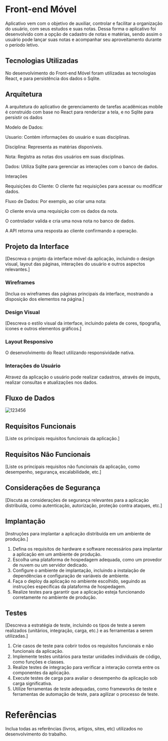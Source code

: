 # Front-end Móvel

Aplicativo vem com o objetivo de auxiliar, controlar e facilitar a organização do usuário, com seus estudos e suas notas.
Dessa forma o aplicativo foi desenvolvido com a opção de cadastro de notas e matérias, sendo assim o usuário pode lançar suas notas e acompanhar seu aproveitamento durante o período letivo.

## Tecnologias Utilizadas

No desenvolvimento do Front-end Móvel foram utilizadas as tecnologias React, e para persistência dos dados o Sqlite.

## Arquitetura

A arquitetura do aplicativo de gerenciamento de tarefas acadêmicas mobile é construido com base no React para renderizar a tela, e no Sqlite para persistir os dados

Modelo de Dados:

Usuario: Contém informações do usuário e suas disciplinas.

Disciplina: Representa as matérias disponíveis.

Nota: Registra as notas dos usuários em suas disciplinas.

Dados: Utiliza Sqlite para gerenciar as interações com o banco de dados.


Interações

Requisições do Cliente: O cliente faz requisições para acessar ou modificar dados.

Fluxo de Dados: Por exemplo, ao criar uma nota:

O cliente envia uma requisição com os dados da nota.

O controlador valida e cria uma nova nota no banco de dados.

A API retorna uma resposta ao cliente confirmando a operação.

## Projeto da Interface
[Descreva o projeto da interface móvel da aplicação, incluindo o design visual, layout das páginas, interações do usuário e outros aspectos relevantes.]

### Wireframes
[Inclua os wireframes das páginas principais da interface, mostrando a disposição dos elementos na página.]

### Design Visual
[Descreva o estilo visual da interface, incluindo paleta de cores, tipografia, ícones e outros elementos gráficos.]

### Layout Responsivo

O desenvolvimento do React utilizando responsividade nativa.

### Interações do Usuário

Atravez da aplicação o usuário pode realizar cadastros, através de imputs, realizar consultas e atualizações nos dados.

## Fluxo de Dados
![123456](https://github.com/user-attachments/assets/8a9e2690-fd5f-4c59-997c-b3c6974f45a9)


## Requisitos Funcionais

[Liste os principais requisitos funcionais da aplicação.]

## Requisitos Não Funcionais

[Liste os principais requisitos não funcionais da aplicação, como desempenho, segurança, escalabilidade, etc.]


## Considerações de Segurança

[Discuta as considerações de segurança relevantes para a aplicação distribuída, como autenticação, autorização, proteção contra ataques, etc.]

## Implantação

[Instruções para implantar a aplicação distribuída em um ambiente de produção.]

1. Defina os requisitos de hardware e software necessários para implantar a aplicação em um ambiente de produção.
2. Escolha uma plataforma de hospedagem adequada, como um provedor de nuvem ou um servidor dedicado.
3. Configure o ambiente de implantação, incluindo a instalação de dependências e configuração de variáveis de ambiente.
4. Faça o deploy da aplicação no ambiente escolhido, seguindo as instruções específicas da plataforma de hospedagem.
5. Realize testes para garantir que a aplicação esteja funcionando corretamente no ambiente de produção.

## Testes

[Descreva a estratégia de teste, incluindo os tipos de teste a serem realizados (unitários, integração, carga, etc.) e as ferramentas a serem utilizadas.]

1. Crie casos de teste para cobrir todos os requisitos funcionais e não funcionais da aplicação.
2. Implemente testes unitários para testar unidades individuais de código, como funções e classes.
3. Realize testes de integração para verificar a interação correta entre os componentes da aplicação.
4. Execute testes de carga para avaliar o desempenho da aplicação sob carga significativa.
5. Utilize ferramentas de teste adequadas, como frameworks de teste e ferramentas de automação de teste, para agilizar o processo de teste.

# Referências

Inclua todas as referências (livros, artigos, sites, etc) utilizados no desenvolvimento do trabalho.
